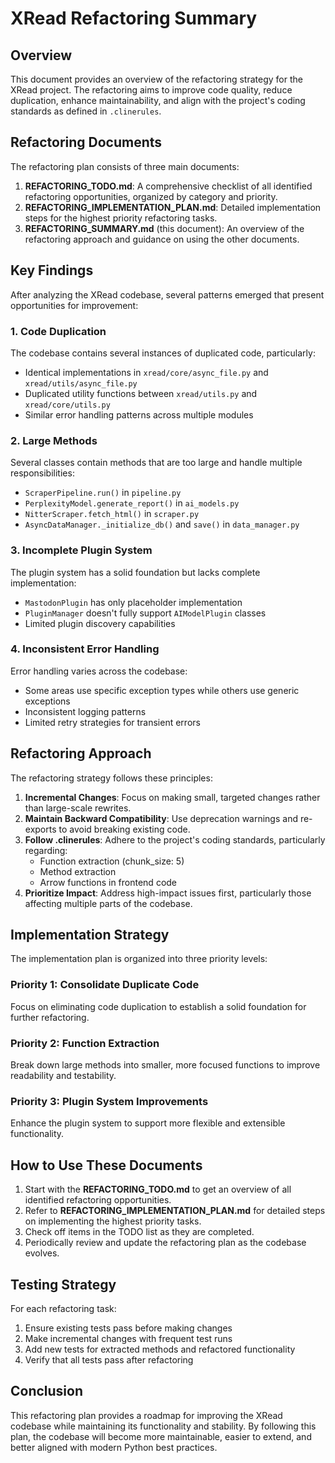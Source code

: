 # XRead Refactoring Summary

## Overview

This document provides an overview of the refactoring strategy for the XRead project. The refactoring aims to improve code quality, reduce duplication, enhance maintainability, and align with the project's coding standards as defined in `.clinerules`.

## Refactoring Documents

The refactoring plan consists of three main documents:

1. **REFACTORING_TODO.md**: A comprehensive checklist of all identified refactoring opportunities, organized by category and priority.
2. **REFACTORING_IMPLEMENTATION_PLAN.md**: Detailed implementation steps for the highest priority refactoring tasks.
3. **REFACTORING_SUMMARY.md** (this document): An overview of the refactoring approach and guidance on using the other documents.

## Key Findings

After analyzing the XRead codebase, several patterns emerged that present opportunities for improvement:

### 1. Code Duplication

The codebase contains several instances of duplicated code, particularly:

- Identical implementations in `xread/core/async_file.py` and `xread/utils/async_file.py`
- Duplicated utility functions between `xread/utils.py` and `xread/core/utils.py`
- Similar error handling patterns across multiple modules

### 2. Large Methods

Several classes contain methods that are too large and handle multiple responsibilities:

- `ScraperPipeline.run()` in `pipeline.py`
- `PerplexityModel.generate_report()` in `ai_models.py`
- `NitterScraper.fetch_html()` in `scraper.py`
- `AsyncDataManager._initialize_db()` and `save()` in `data_manager.py`

### 3. Incomplete Plugin System

The plugin system has a solid foundation but lacks complete implementation:

- `MastodonPlugin` has only placeholder implementation
- `PluginManager` doesn't fully support `AIModelPlugin` classes
- Limited plugin discovery capabilities

### 4. Inconsistent Error Handling

Error handling varies across the codebase:

- Some areas use specific exception types while others use generic exceptions
- Inconsistent logging patterns
- Limited retry strategies for transient errors

## Refactoring Approach

The refactoring strategy follows these principles:

1. **Incremental Changes**: Focus on making small, targeted changes rather than large-scale rewrites.
2. **Maintain Backward Compatibility**: Use deprecation warnings and re-exports to avoid breaking existing code.
3. **Follow .clinerules**: Adhere to the project's coding standards, particularly regarding:
   - Function extraction (chunk_size: 5)
   - Method extraction
   - Arrow functions in frontend code
4. **Prioritize Impact**: Address high-impact issues first, particularly those affecting multiple parts of the codebase.

## Implementation Strategy

The implementation plan is organized into three priority levels:

### Priority 1: Consolidate Duplicate Code

Focus on eliminating code duplication to establish a solid foundation for further refactoring.

### Priority 2: Function Extraction

Break down large methods into smaller, more focused functions to improve readability and testability.

### Priority 3: Plugin System Improvements

Enhance the plugin system to support more flexible and extensible functionality.

## How to Use These Documents

1. Start with the **REFACTORING_TODO.md** to get an overview of all identified refactoring opportunities.
2. Refer to **REFACTORING_IMPLEMENTATION_PLAN.md** for detailed steps on implementing the highest priority tasks.
3. Check off items in the TODO list as they are completed.
4. Periodically review and update the refactoring plan as the codebase evolves.

## Testing Strategy

For each refactoring task:

1. Ensure existing tests pass before making changes
2. Make incremental changes with frequent test runs
3. Add new tests for extracted methods and refactored functionality
4. Verify that all tests pass after refactoring

## Conclusion

This refactoring plan provides a roadmap for improving the XRead codebase while maintaining its functionality and stability. By following this plan, the codebase will become more maintainable, easier to extend, and better aligned with modern Python best practices.

